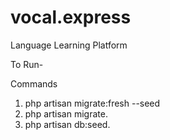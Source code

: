 # vocal.express

Language Learning Platform

To Run-

Commands

1. php artisan migrate:fresh --seed
2. php artisan migrate.
3. php artisan db:seed.
